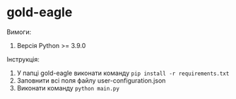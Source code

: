 # gold-eagle

Вимоги:
1. Версія Python >= 3.9.0

Інструкція:
1. У папці gold-eagle виконати команду `pip install -r requirements.txt`
2. Заповнити всі поля файлу user-configuration.json
3. Виконати команду `python main.py`